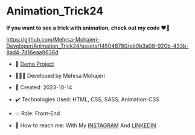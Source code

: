 # Animation_Trick24

**If you want to see a trick with animation, check out my code ♥️👀**  
       
https://github.com/Mehrsa-Mohajeri-Developer/Animation_Trick24/assets/145048780/eb0b3a08-920b-433b-8ad4-7d16eaa9636d
    
- 🔗 [Demo Project](https://mehrsamohajeri.github.io/Animation_Trick24/)
  
- 👩🏻‍💻 Developed by Mehrsa Mohajeri 

- 📆 Created: 2023-10-14

- ✔️ Technologies Used: HTML, CSS, SASS, Animation-CSS

- 💥 Role: Front-End

- 📲 How to reach me: With My [INSTAGRAM](https://www.instagram.com/mehrsa_mohajeri_developer) And [LINKEDIN](https://www.linkedin.com/in/mehrsa-mohajeri-developer)
